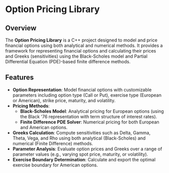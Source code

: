# Option Pricing Library

## Overview

The **Option Pricing Library** is a C++ project designed to model and price financial options using both analytical and numerical methods. It provides a framework for representing financial options and calculating their prices and Greeks (sensitivities) using the Black-Scholes model and Partial Differential Equation (PDE)-based finite difference methods.

## Features

- **Option Representation**: Model financial options with customizable parameters including option type (Call or Put), exercise type (European or American), strike price, maturity, and volatility.
- **Pricing Methods**:
  - **Black-Scholes Model**: Analytical pricing for European options (using the Black '76 representation with term structure of interest rates).
  - **Finite Difference PDE Solver**: Numerical pricing for both European and American options.
- **Greeks Calculation**: Compute sensitivities such as Delta, Gamma, Theta, Vega, and Rho using both analytical (Black-Scholes) and numerical (Finite Difference) methods.
- **Parameter Analysis**: Evaluate option prices and Greeks over a range of parameter values (e.g., varying spot price, maturity, or volatility).
- **Exercise Boundary Determination**: Calculate and export the optimal exercise boundary for American options.
